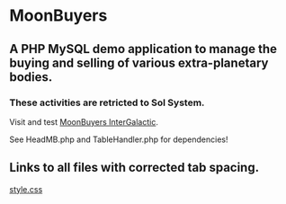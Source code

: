 # MoonBuyers

## A PHP MySQL demo application to manage the buying and selling of various extra-planetary bodies.

### These activities are retricted to Sol System.

Visit and test [MoonBuyers InterGalactic](https://christopherKearns.com/MB.IndexMB.php/).

See HeadMB.php and TableHandler.php for dependencies!

## Links to all files with corrected tab spacing.

[style.css](css/style.css&ts=4)

